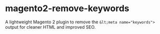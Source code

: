 # magento2-remove-keywords
A lightweight Magento 2 plugin to remove the `&lt;meta name="keywords">` output for cleaner HTML and improved SEO.
